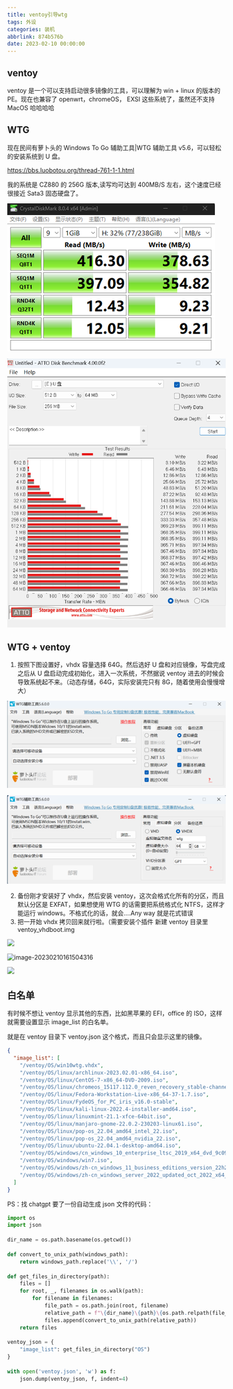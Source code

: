 ```yaml
---
title: ventoy引导wtg
tags: 外设
categories: 装机
abbrlink: 874b576b
date: 2023-02-10 00:00:00
---
```


## ventoy

ventoy 是一个可以支持启动很多镜像的工具，可以理解为 win + linux 的版本的 PE。现在也兼容了 openwrt，chromeOS， EXSI 这些系统了，虽然还不支持 MacOS 哈哈哈哈

## WTG

现在民间有萝卜头的 Windows To Go 辅助工具|WTG 辅助工具 v5.6，可以轻松的安装系统到 U 盘。

https://bbs.luobotou.org/thread-761-1-1.html

我的系统是 CZ880 的 256G 版本,读写均可达到 400MB/S 左右，这个速度已经很接近 Sata3 固态硬盘了。

<!--more-->

![Disk mark](https://raw.githubusercontent.com/Xu-Hardy/image-host/master/image-20230210161015798.png)

![atto benchmark](https://raw.githubusercontent.com/Xu-Hardy/image-host/master/image-20230210160038389.png)

## WTG + ventoy

1. 按照下图设置好，vhdx 容量选择 64G。然后选好 U 盘和对应镜像，写盘完成之后从 U 盘启动完成初始化，进入一次系统，不然据说 ventoy 进去的时候会导致系统起不来。（动态存储，64G，实际安装完只有 8G，随着使用会慢慢增大）

![启动方式](https://raw.githubusercontent.com/Xu-Hardy/image-host/master/image-20230210160343597.png)

![设置64G](https://raw.githubusercontent.com/Xu-Hardy/image-host/master/image-20230210160428464.png)

2. 备份刚才安装好了 vhdx，然后安装 ventoy，这次会格式化所有的分区，而且默认分区是 EXFAT，如果想使用 WTG 的话需要把系统格式化 NTFS，这样才能运行 windows。不格式化的话，就会....Any way 就是花式错误
3. 把一开始 vhdx 拷贝回来就行啦。（需要安装个插件 新建 ventoy 目录里 ventoy_vhdboot.img

![](https://raw.githubusercontent.com/Xu-Hardy/image-host/master/image-20230210161420893.png)

![image-20230210161504316](https://raw.githubusercontent.com/Xu-Hardy/image-host/master/image-20230210161504316.png)

![](https://raw.githubusercontent.com/Xu-Hardy/image-host/master/image-20230210161504316.png)

## 白名单

有时候不想让 ventoy 显示其他的东西，比如黑苹果的 EFI，office 的 ISO，这样就需要设置显示 image_list 的白名单。

就是在 ventoy 目录下 ventoy.json 这个格式，而且只会显示这里的镜像。

```json
{
  "image_list": [
    "/ventoy/OS/win10wtg.vhdx",
    "/ventoy/OS/linux/archlinux-2023.02.01-x86_64.iso",
    "/ventoy/OS/linux/CentOS-7-x86_64-DVD-2009.iso",
    "/ventoy/OS/linux/chromeos_15117.112.0_reven_recovery_stable-channel_mp-v2.bin",
    "/ventoy/OS/linux/Fedora-Workstation-Live-x86_64-37-1.7.iso",
    "/ventoy/OS/linux/FydeOS_for_PC_iris_v16.0-stable",
    "/ventoy/OS/linux/kali-linux-2022.4-installer-amd64.iso",
    "/ventoy/OS/linux/linuxmint-21.1-xfce-64bit.iso",
    "/ventoy/OS/linux/manjaro-gnome-22.0.2-230203-linux61.iso",
    "/ventoy/OS/linux/pop-os_22.04_amd64_intel_22.iso",
    "/ventoy/OS/linux/pop-os_22.04_amd64_nvidia_22.iso",
    "/ventoy/OS/linux/ubuntu-22.04.1-desktop-amd64.iso",
    "/ventoy/OS/windows/cn_windows_10_enterprise_ltsc_2019_x64_dvd_9c09ff24.iso",
    "/ventoy/OS/windows/win7.iso",
    "/ventoy/OS/windows/zh-cn_windows_11_business_editions_version_22h2_updated_jan_2023_x64_dvd_82450200.iso",
    "/ventoy/OS/windows/zh-cn_windows_server_2022_updated_oct_2022_x64_dvd_884ce1ea.iso"
  ]
}
```

PS：找 chatgpt 要了一份自动生成 json 文件的代码：

```python
import os
import json

dir_name = os.path.basename(os.getcwd())

def convert_to_unix_path(windows_path):
    return windows_path.replace('\\', '/')

def get_files_in_directory(path):
    files = []
    for root, _, filenames in os.walk(path):
        for filename in filenames:
            file_path = os.path.join(root, filename)
            relative_path = f"\{dir_name}\{path}\{os.path.relpath(file_path, path)}"
            files.append(convert_to_unix_path(relative_path))
    return files

ventoy_json = {
    "image_list": get_files_in_directory("OS")
}

with open('ventoy.json', 'w') as f:
    json.dump(ventoy_json, f, indent=4)
```
